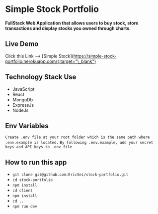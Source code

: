 # Simple Stock Portfolio

**FullStack Web Application that allows users to buy stock, store transactions and display stocks you owned through charts.**

## Live Demo

Click this Link --> [Simple Stock](https://simple-stock-portfolio.herokuapp.com/{:target="\_blank"}

## Technology Stack Use

- JavaScript
- React
- MongoDb
- ExpressJs
- NodeJs

## Env Variables

`Create .env file at your root folder which is the same path where .env.example is located.`
`By following .env.example, add your secret keys and API keys to .env file`

## How to run this app

- `git clone git@github.com:EricSei/stock-portfolio.git`
- `cd stock-portfolio`
- `npm install`
- `cd client`
- `npm install`
- `cd ..`
- `npm run dev`
